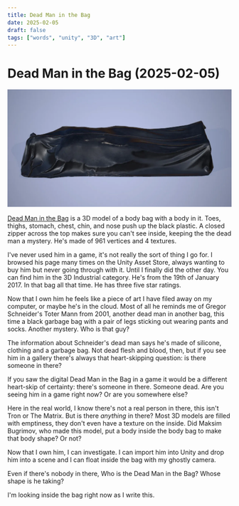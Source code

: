 ```yaml
---
title: Dead Man in the Bag
date: 2025-02-05
draft: false
tags: ["words", "unity", "3D", "art"]
---
```


# Dead Man in the Bag (2025-02-05)

![](/images/blog/dead-man-in-the-bag.png)

[Dead Man in the Bag](https://assetstore.unity.com/packages/3d/environments/industrial/dead-man-in-the-bag-79484) is a 3D model of a body bag with a body in it. Toes, thighs, stomach, chest, chin, and nose push up the black plastic. A closed zipper across the top makes sure you can't see inside, keeping the the dead man a mystery. He's made of 961 vertices and 4 textures.

I've never used him in a game, it's not really the sort of thing I go for. I browsed his page many times on the Unity Asset Store, always wanting to buy him but never going through with it. Until I finally did the other day. You can find him in the 3D Industrial category. He's from the 19th of January 2017. In that bag all that time. He has three five star ratings.

Now that I own him he feels like a piece of art I have filed away on my computer, or maybe he's in the cloud. Most of all he reminds me of Gregor Schneider's Toter Mann  from 2001, another dead man in another bag, this time a black garbage bag with a pair of legs sticking out wearing pants and socks. Another mystery. Who is that guy?

The information about Schneider's dead man says he's made of silicone, clothing and a garbage bag. Not dead flesh and blood, then, but if you see him in a gallery there's always that heart-skipping question: is there someone in there?

If you saw the digital Dead Man in the Bag in a game it would be a different heart-skip of certainty: there's someone in there. Someone dead. Are you seeing him in a game right now? Or are you somewhere else?

Here in the real world, I know there's not a real person in there, this isn't Tron or The Matrix. But is there *anything* in there? Most 3D models are filled with emptiness, they don't even have a texture on the inside. Did Maksim Bugrimov, who made this model, put a body inside the body bag to make that body shape? Or not?

Now that I own him, I can investigate. I can import him into Unity and drop him into a scene and I can float inside the bag with my ghostly camera.

Even if there's nobody in there, Who is the Dead Man in the Bag? Whose shape is he taking?

I'm looking inside the bag right now as I write this.